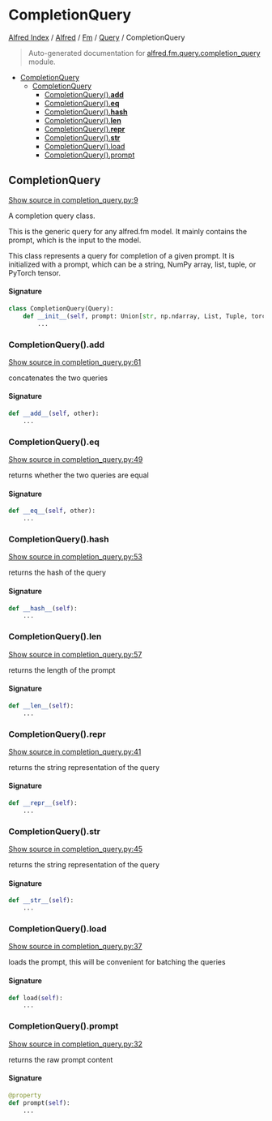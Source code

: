 # CompletionQuery

[Alfred Index](../../../README.md#alfred-index) /
[Alfred](../../index.md#alfred) /
[Fm](../index.md#fm) /
[Query](./index.md#query) /
CompletionQuery

> Auto-generated documentation for [alfred.fm.query.completion_query](../../../../alfred/fm/query/completion_query.py) module.

- [CompletionQuery](#completionquery)
  - [CompletionQuery](#completionquery-1)
    - [CompletionQuery().__add__](#completionquery()__add__)
    - [CompletionQuery().__eq__](#completionquery()__eq__)
    - [CompletionQuery().__hash__](#completionquery()__hash__)
    - [CompletionQuery().__len__](#completionquery()__len__)
    - [CompletionQuery().__repr__](#completionquery()__repr__)
    - [CompletionQuery().__str__](#completionquery()__str__)
    - [CompletionQuery().load](#completionquery()load)
    - [CompletionQuery().prompt](#completionquery()prompt)

## CompletionQuery

[Show source in completion_query.py:9](../../../../alfred/fm/query/completion_query.py#L9)

A completion query class.

This is the generic query for any alfred.fm model.
It mainly contains the prompt, which is the input to the model.

This class represents a query for completion of a given prompt.
It is initialized with a prompt, which can be a string, NumPy array,
list, tuple, or PyTorch tensor.

#### Signature

```python
class CompletionQuery(Query):
    def __init__(self, prompt: Union[str, np.ndarray, List, Tuple, torch.Tensor]):
        ...
```

### CompletionQuery().__add__

[Show source in completion_query.py:61](../../../../alfred/fm/query/completion_query.py#L61)

concatenates the two queries

#### Signature

```python
def __add__(self, other):
    ...
```

### CompletionQuery().__eq__

[Show source in completion_query.py:49](../../../../alfred/fm/query/completion_query.py#L49)

returns whether the two queries are equal

#### Signature

```python
def __eq__(self, other):
    ...
```

### CompletionQuery().__hash__

[Show source in completion_query.py:53](../../../../alfred/fm/query/completion_query.py#L53)

returns the hash of the query

#### Signature

```python
def __hash__(self):
    ...
```

### CompletionQuery().__len__

[Show source in completion_query.py:57](../../../../alfred/fm/query/completion_query.py#L57)

returns the length of the prompt

#### Signature

```python
def __len__(self):
    ...
```

### CompletionQuery().__repr__

[Show source in completion_query.py:41](../../../../alfred/fm/query/completion_query.py#L41)

returns the string representation of the query

#### Signature

```python
def __repr__(self):
    ...
```

### CompletionQuery().__str__

[Show source in completion_query.py:45](../../../../alfred/fm/query/completion_query.py#L45)

returns the string representation of the query

#### Signature

```python
def __str__(self):
    ...
```

### CompletionQuery().load

[Show source in completion_query.py:37](../../../../alfred/fm/query/completion_query.py#L37)

loads the prompt, this will be convenient for batching the queries

#### Signature

```python
def load(self):
    ...
```

### CompletionQuery().prompt

[Show source in completion_query.py:32](../../../../alfred/fm/query/completion_query.py#L32)

returns the raw prompt content

#### Signature

```python
@property
def prompt(self):
    ...
```